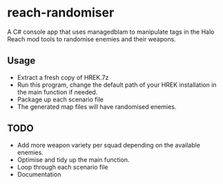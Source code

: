 # reach-randomiser
A C# console app that uses managedblam to manipulate tags in the Halo Reach mod tools to randomise enemies and their weapons.

## Usage
- Extract a fresh copy of HREK.7z
- Run this program, change the default path of your HREK installation in the main function if needed.
- Package up each scenario file
- The generated map files will have randomised enemies.

## TODO
- Add more weapon variety per squad depending on the available enemies.
- Optimise and tidy up the main function.
- Loop through each scenario file
- Documentation
